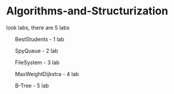 # Algorithms-and-Structurization
look labs, there are 5 labs
<ul>BestStudents - 1 lab</ul>
<ul>SpyQueue - 2 lab</ul>
<ul>FileSystem - 3 lab</ul>
<ul>MaxWeightDijkstra - 4 lab</ul>
<ul>B-Tree - 5 lab</ul>
